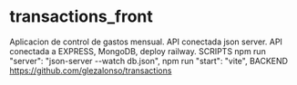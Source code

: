 # transactions_front
Aplicacion de control de gastos mensual.
API conectada json server.
API conectada a EXPRESS, MongoDB, deploy railway.
SCRIPTS
npm run "server": "json-server --watch db.json",
npm run "start": "vite",
BACKEND
https://github.com/glezalonso/transactions
